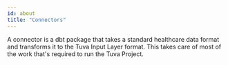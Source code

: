 ```yaml
---
id: about
title: "Connectors"
---
```


A connector is a dbt package that takes a standard healthcare data format and transforms it to the Tuva Input Layer format.  This takes care of most of the work that's required to run the Tuva Project.